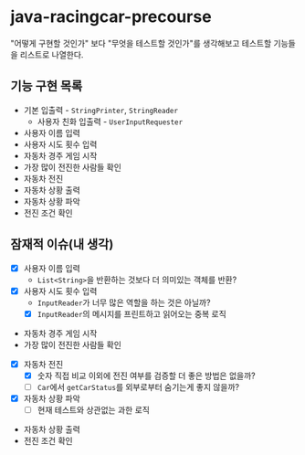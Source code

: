 # java-racingcar-precourse

"어떻게 구현할 것인가" 보다 "무엇을 테스트할 것인가"를 생각해보고 테스트할 기능들을 리스트로 나열한다.

## 기능 구현 목록
- 기본 입출력 - `StringPrinter`, `StringReader`
  - 사용자 친화 입출력 - `UserInputRequester`
- 사용자 이름 입력
- 사용자 시도 횟수 입력
- 자동차 경주 게임 시작
- 가장 많이 전진한 사람들 확인 
- 자동차 전진
- 자동차 상황 출력
- 자동차 상황 파악
- 전진 조건 확인


## 잠재적 이슈(내 생각)
- [x] 사용자 이름 입력
  - `List<String>`을 반환하는 것보다 더 의미있는 객체를 반환? 
- [x] 사용자 시도 횟수 입력
  - `InputReader`가 너무 많은 역할을 하는 것은 아닐까?
  - [x] `InputReader`의 메시지를 프린트하고 읽어오는 중복 로직
- 자동차 경주 게임 시작
- 가장 많이 전진한 사람들 확인
- [x] 자동차 전진
  - [x] 숫자 직접 비교 이외에 전진 여부를 검증할 더 좋은 방법은 없을까?
  - [ ] `Car`에서 `getCarStatus`를 외부로부터 숨기는게 좋지 않을까?
- [x] 자동차 상황 파악
  - [ ] 현재 테스트와 상관없는 과한 로직 
- 자동차 상황 출력
- 전진 조건 확인